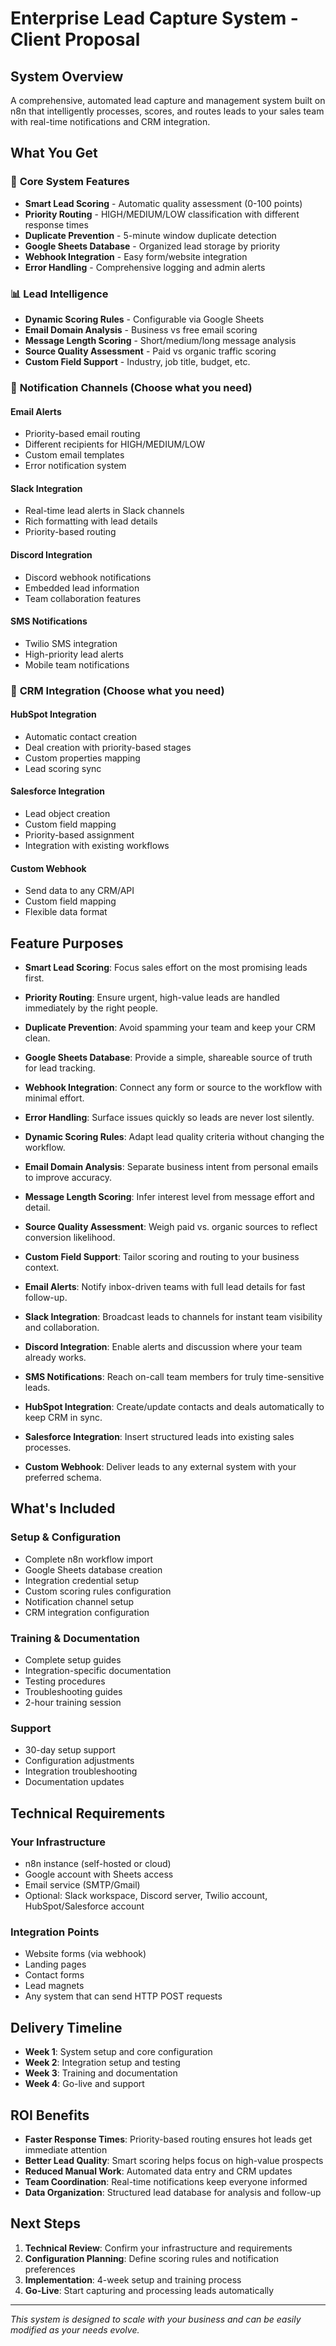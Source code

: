 # Enterprise Lead Capture System - Client Proposal

## System Overview

A comprehensive, automated lead capture and management system built on n8n that intelligently processes, scores, and routes leads to your sales team with real-time notifications and CRM integration.

## What You Get

### 🎯 **Core System Features**
- **Smart Lead Scoring** - Automatic quality assessment (0-100 points)
- **Priority Routing** - HIGH/MEDIUM/LOW classification with different response times
- **Duplicate Prevention** - 5-minute window duplicate detection
- **Google Sheets Database** - Organized lead storage by priority
- **Webhook Integration** - Easy form/website integration
- **Error Handling** - Comprehensive logging and admin alerts

### 📊 **Lead Intelligence**
- **Dynamic Scoring Rules** - Configurable via Google Sheets
- **Email Domain Analysis** - Business vs free email scoring
- **Message Length Scoring** - Short/medium/long message analysis
- **Source Quality Assessment** - Paid vs organic traffic scoring
- **Custom Field Support** - Industry, job title, budget, etc.

### 🔔 **Notification Channels** (Choose what you need)

#### **Email Alerts**
- Priority-based email routing
- Different recipients for HIGH/MEDIUM/LOW
- Custom email templates
- Error notification system

#### **Slack Integration**
- Real-time lead alerts in Slack channels
- Rich formatting with lead details
- Priority-based routing

#### **Discord Integration**
- Discord webhook notifications
- Embedded lead information
- Team collaboration features

#### **SMS Notifications**
- Twilio SMS integration
- High-priority lead alerts
- Mobile team notifications

### 🏢 **CRM Integration** (Choose what you need)

#### **HubSpot Integration**
- Automatic contact creation
- Deal creation with priority-based stages
- Custom properties mapping
- Lead scoring sync

#### **Salesforce Integration**
- Lead object creation
- Custom field mapping
- Priority-based assignment
- Integration with existing workflows

#### **Custom Webhook**
- Send data to any CRM/API
- Custom field mapping
- Flexible data format

## Feature Purposes

- **Smart Lead Scoring**: Focus sales effort on the most promising leads first.
- **Priority Routing**: Ensure urgent, high-value leads are handled immediately by the right people.
- **Duplicate Prevention**: Avoid spamming your team and keep your CRM clean.
- **Google Sheets Database**: Provide a simple, shareable source of truth for lead tracking.
- **Webhook Integration**: Connect any form or source to the workflow with minimal effort.
- **Error Handling**: Surface issues quickly so leads are never lost silently.

- **Dynamic Scoring Rules**: Adapt lead quality criteria without changing the workflow.
- **Email Domain Analysis**: Separate business intent from personal emails to improve accuracy.
- **Message Length Scoring**: Infer interest level from message effort and detail.
- **Source Quality Assessment**: Weigh paid vs. organic sources to reflect conversion likelihood.
- **Custom Field Support**: Tailor scoring and routing to your business context.

- **Email Alerts**: Notify inbox-driven teams with full lead details for fast follow-up.
- **Slack Integration**: Broadcast leads to channels for instant team visibility and collaboration.
- **Discord Integration**: Enable alerts and discussion where your team already works.
- **SMS Notifications**: Reach on-call team members for truly time-sensitive leads.

- **HubSpot Integration**: Create/update contacts and deals automatically to keep CRM in sync.
- **Salesforce Integration**: Insert structured leads into existing sales processes.
- **Custom Webhook**: Deliver leads to any external system with your preferred schema.

## What's Included

### **Setup & Configuration**
- Complete n8n workflow import
- Google Sheets database creation
- Integration credential setup
- Custom scoring rules configuration
- Notification channel setup
- CRM integration configuration

### **Training & Documentation**
- Complete setup guides
- Integration-specific documentation
- Testing procedures
- Troubleshooting guides
- 2-hour training session

### **Support**
- 30-day setup support
- Configuration adjustments
- Integration troubleshooting
- Documentation updates

## Technical Requirements

### **Your Infrastructure**
- n8n instance (self-hosted or cloud)
- Google account with Sheets access
- Email service (SMTP/Gmail)
- Optional: Slack workspace, Discord server, Twilio account, HubSpot/Salesforce account

### **Integration Points**
- Website forms (via webhook)
- Landing pages
- Contact forms
- Lead magnets
- Any system that can send HTTP POST requests

## Delivery Timeline

- **Week 1**: System setup and core configuration
- **Week 2**: Integration setup and testing
- **Week 3**: Training and documentation
- **Week 4**: Go-live and support

## ROI Benefits

- **Faster Response Times**: Priority-based routing ensures hot leads get immediate attention
- **Better Lead Quality**: Smart scoring helps focus on high-value prospects
- **Reduced Manual Work**: Automated data entry and CRM updates
- **Team Coordination**: Real-time notifications keep everyone informed
- **Data Organization**: Structured lead database for analysis and follow-up

## Next Steps

1. **Technical Review**: Confirm your infrastructure and requirements
2. **Configuration Planning**: Define scoring rules and notification preferences
3. **Implementation**: 4-week setup and training process
4. **Go-Live**: Start capturing and processing leads automatically

---

*This system is designed to scale with your business and can be easily modified as your needs evolve.*
